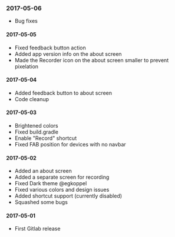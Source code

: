 <a name="20170506"></a>
### 2017-05-06
* Bug fixes

<a name="20170505"></a>
#### 2017-05-05
* Fixed feedback button action
* Added app version info on the about screen
* Made the Recorder icon on the about screen smaller to prevent pixelation

<a name="20170504"></a>
#### 2017-05-04
* Added feedback button to about screen
* Code cleanup

<a name="20170503"></a>
#### 2017-05-03
* Brightened colors
* Fixed build.gradle
* Enable "Record" shortcut
* Fixed FAB position for devices with no navbar

<a name="20170502"></a>
#### 2017-05-02
* Added an about screen
* Added a separate screen for recording
* Fixed Dark theme @egkoppel
* Fixed various colors and design issues
* Added shortcut support (currently disabled)
* Squashed some bugs

<a name="20170501"></a>
#### 2017-05-01
* First Gitlab release